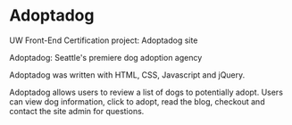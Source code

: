 # Adoptadog
UW Front-End Certification project: Adoptadog site

Adoptadog: Seattle's premiere dog adoption agency

Adoptadog was written with HTML, CSS, Javascript and jQuery.

Adoptadog allows users to review a list of dogs to potentially adopt. Users can view dog information, click to adopt, read the blog, checkout and contact the site admin for questions.

